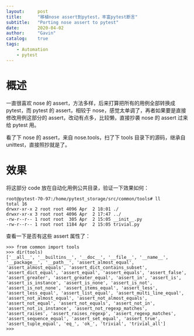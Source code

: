 ```yaml
---
layout:     post
title:      "移植nose assert到pytest，丰富pytest断言"
subtitle:   "Porting nose assert to pytest"
date:       2020-04-02
author:     "Gavin"
catalog:    true
tags:
    - Automation
    - pytest
---
```



# 概述


一直很喜欢 nose 的 assert，方法多样，后来打算把所有的用例全部转换成 pytest，而 pytest 的 assert，相较于 nose，感觉太单调了，再者如果要是直接修改用例这部分的 assert，改动有点多，比较懒，直接抄袭 nose 的 assert 过来给 pytest 用。

看了下 nose 的 assert，来自 nose.tools，扫了下 tools 目录下的源码，继承自 unittest，直接照抄就是了。


# 效果


将这部分 code 放在自动化用例公共目录，验证一下效果如何：

```
root@pytest-70-97:/home/pytest_storage/src/common/tools# ll
total 16
drwxr-xr-x 2 root root 4096 Apr  2 18:01 ./
drwxr-xr-x 3 root root 4096 Apr  2 17:47 ../
-rw-r--r-- 1 root root  305 Apr  2 15:05 __init__.py
-rw-r--r-- 1 root root 1184 Apr  2 15:05 trivial.py
```

查看一下是否有这些 assert 属性了：

```
>>> from common import tools
>>> dir(tools)
['__all__', '__builtins__', '__doc__', '__file__', '__name__', '__package__', '__path__', 'assert_almost_equal', 'assert_almost_equals', 'assert_dict_contains_subset', 'assert_dict_equal', 'assert_equal', 'assert_equals', 'assert_false', 'assert_greater', 'assert_greater_equal', 'assert_in', 'assert_is', 'assert_is_instance', 'assert_is_none', 'assert_is_not', 'assert_is_not_none', 'assert_items_equal', 'assert_less', 'assert_less_equal', 'assert_list_equal', 'assert_multi_line_equal', 'assert_not_almost_equal', 'assert_not_almost_equals', 'assert_not_equal', 'assert_not_equals', 'assert_not_in', 'assert_not_is_instance', 'assert_not_regexp_matches', 'assert_raises', 'assert_raises_regexp', 'assert_regexp_matches', 'assert_sequence_equal', 'assert_set_equal', 'assert_true', 'assert_tuple_equal', 'eq_', 'ok_', 'trivial', 'trivial_all']
>>> 
```


